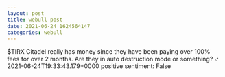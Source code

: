 ```yaml
--- 
layout: post 
title: webull post 
date: 2021-06-24 1624564147 
categories: webull 
--- 
```

$TIRX  Citadel really has money since they have been paying over 100% fees for over 2 months. Are they in auto destruction mode or something? ‍♂️	2021-06-24T19:33:43.179+0000
positive sentiment: False